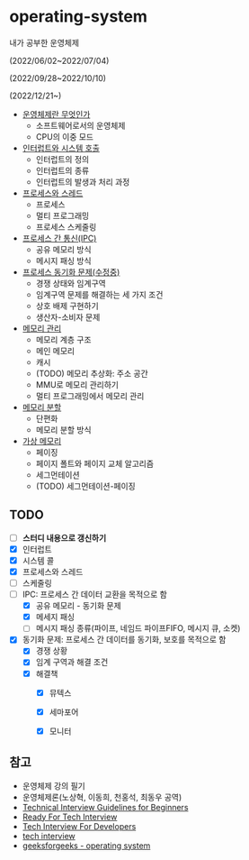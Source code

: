 # operating-system

내가 공부한 운영체제

(2022/06/02~2022/07/04)

(2022/09/28~2022/10/10)

(2022/12/21~)



- [운영체제란 무엇인가](https://github.com/leegwae/operating-system/blob/main/Operating%20System%20Basics.md)
  - 소프트웨어로서의 운영체제
  - CPU의 이중 모드
- [인터럽트와 시스템 호출](https://github.com/leegwae/operating-system/blob/main/Interrupt%20and%20System%20Call.md)
  - 인터럽트의 정의
  - 인터럽트의 종류
  - 인터럽트의 발생과 처리 과정
- [프로세스와 스레드](https://github.com/leegwae/operating-system/blob/main/Process%20and%20Thread.md)
  - 프로세스
  - 멀티 프로그래밍
  - 프로세스 스케줄링
- [프로세스 간 통신(IPC)](https://github.com/leegwae/operating-system/blob/main/IPC.md)
  - 공유 메모리 방식
  - 메시지 패싱 방식
- [프로세스 동기화 문제(수정중)](https://github.com/leegwae/operating-system/blob/main/Process%20Synchronization.md)
  - 경쟁 상태와 임계구역
  - 임계구역 문제를 해결하는 세 가지 조건
  - 상호 배제 구현하기
  - 생산자-소비자 문제
- [메모리 관리](https://github.com/leegwae/operating-system/blob/main/Memory%20Basics.md)
  - 메모리 계층 구조
  - 메인 메모리
  - 캐시
  - (TODO) 메모리 추상화: 주소 공간
  - MMU로 메모리 관리하기
  - 멀티 프로그래밍에서 메모리 관리
- [메모리 분할](https://github.com/leegwae/operating-system/blob/main/Memory%20Partitioning.md)
  - 단편화
  - 메모리 분할 방식
- [가상 메모리](https://github.com/leegwae/operating-system/blob/main/Virtual%20Memory.md)
  - 페이징
  - 페이지 폴트와 페이지 교체 알고리즘
  - 세그먼테이션
  - (TODO) 세그먼테이션-페이징




## TODO

- [ ] **스터디 내용으로 갱신하기**
- [x] 인터럽트
- [x] 시스템 콜
- [x] 프로세스와 스레드
- [ ] 스케줄링
- [ ] IPC: 프로세스 간 데이터 교환을 목적으로 함
  - [x] 공유 메모리 - 동기화 문제
  - [x] 메세지 패싱
  - [ ] 메시지 패싱 종류(파이프, 네임드 파이프FIFO, 메시지 큐, 소켓)
- [x] 동기화 문제: 프로세스 간 데이터를 동기화, 보호를 목적으로 함
  - [x] 경쟁 상황
  - [x] 임계 구역과 해결 조건
  - [x] 해결책
    - [x] 뮤텍스
    - [x] 세마포어
    - [x] 모니터




## 참고

- 운영체제 강의 필기
- 운영체제론(노상혁, 이동희, 천홍석, 최동우 공역)
- [Technical Interview Guidelines for Beginners](https://github.com/JaeYeopHan/Interview_Question_for_Beginner)
- [Ready For Tech Interview](https://github.com/WooVictory/Ready-For-Tech-Interview)
- [Tech Interview For Developers](https://github.com/gyoogle/tech-interview-for-developer)
- [tech interview](https://github.com/WeareSoft/tech-interview)
- [geeksforgeeks - operating system](https://www.geeksforgeeks.org/operating-systems/?ref=lbp)

